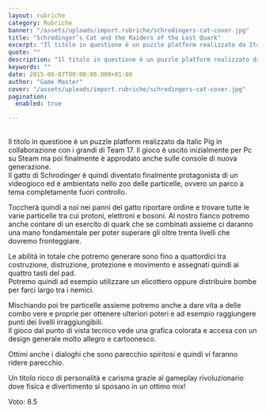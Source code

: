 ```yaml
---
layout: rubriche
category: Rubriche
banner: "/assets/uploads/import.rubriche/schrodingers-cat-cover.jpg"
title: "Schrodinger’s Cat and the Raiders of the Lost Quark"
excerpt: "Il titolo in questione è un puzzle platform realizzato da Italic Pig in collaborazione con i grandi di Team 17. Il gioco è uscito inizialmente per Pc su Steam ma poi finalmente è approdato anche sulle console di nuova generazione. Il gatto di Schrodinger è quindi diventato finalmente protagonista di un videogioco ed è ambientato [&hellip"
quote: ""
description: "Il titolo in questione è un puzzle platform realizzato da Italic Pig in collaborazione con i grandi di Team 17. Il gioco è uscito inizialmente per Pc su Steam ma poi finalmente è approdato anche sulle console di nuova generazione. Il gatto di Schrodinger è quindi diventato finalmente protagonista di un videogioco ed è ambientato [&hellip"
keywords: ""
date: 2015-06-07T00:00:00.000+01:00
author: "Game Master"
cover: "/assets/uploads/import.rubriche/schrodingers-cat-cover.jpg"
pagination:
  enabled: true

---
```


[](https://hotmc.com/wp-content/uploads/2015/06/schrodingers-cat-cover.jpg)  
Il titolo in questione è un puzzle platform realizzato da Italic Pig in collaborazione con i grandi di Team 17\. Il gioco è uscito inizialmente per Pc su Steam ma poi finalmente è approdato anche sulle console di nuova generazione.  
Il gatto di Schrodinger è quindi diventato finalmente protagonista di un videogioco ed è ambientato nello zoo delle particelle, ovvero un parco a tema completamente fuori controllo.

Toccherà quindi a noi nei panni del gatto riportare ordine e trovare tutte le varie particelle tra cui protoni, elettroni e bosoni. Al nostro fianco potremo anche contare di un esercito di quark che se combinati assieme ci daranno una mano fondamentale per poter superare gli oltre trenta livelli che dovremo fronteggiare.

Le abilità in totale che potremo generare sono fino a quattordici tra costruzione, distruzione, protezione e movimento e assegnati quindi ai quattro tasti del pad.  
Potremo quindi ad esempio utilizzare un elicottero oppure distribuire bombe per farci largo tra i nemici.

[](https://hotmc.com/wp-content/uploads/2015/06/Schrödingers-Cat-and-the-Raiders-of-the-Lost-Quark-8.png)

Mischiando poi tre particelle assieme potremo anche a dare vita a delle combo vere e proprie per ottenere ulteriori poteri e ad esempio raggiungere punti dei livelli irraggiungibili.  
Il gioco dal punto di vista tecnico vede una grafica colorata e accesa con un design generale molto allegro e cartoonesco.

Ottimi anche i dialoghi che sono parecchio spiritosi e quindi vi faranno ridere parecchio.

Un titolo ricco di personalità e carisma grazie al gameplay rivoluzionario dove fisica e divertimento si sposano in un ottimo mix!

Voto: 8.5